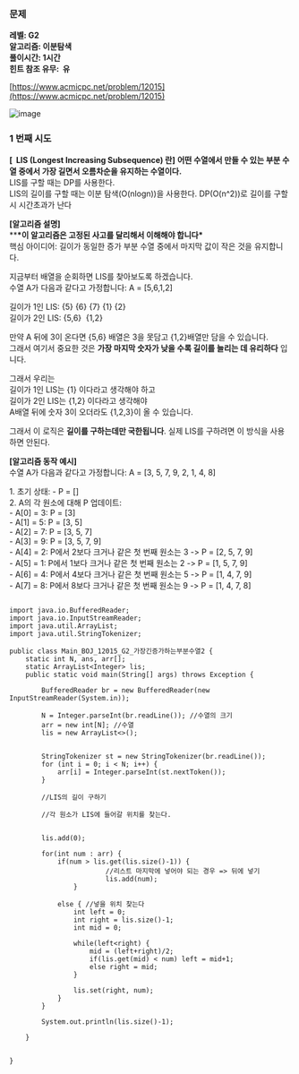 ### **문제**         

**레벨: G2  
알고리즘: 이분탐색**  
**풀이시간: 1시간  
힌트 참조 유무:  유**

[https://www.acmicpc.net/problem/12015](https://www.acmicpc.net/problem/12015)

![image](https://github.com/sunwon12/Today-I-Learn/assets/92251131/35281473-2a0f-498b-9cb4-b4bc5485ded8)

### **1 번째 시도**   


**\[  LIS (Longest Increasing Subsequence) 란\]**
**어떤 수열에서 만들 수 있는 부분 수열 중에서 가장 길면서 오름차순을 유지하는 수열이다.**  
LIS를 구할 때는 DP를 사용한다.  
LIS의 길이를 구할 때는 이분 탐색(O(nlogn))을 사용한다. DP(O(n^2))로 길이를 구할 시 시간초과가 난다

**\[알고리즘 설명\]**  
****\*이 알고리즘은 고정된 사고를 달리해서 이해해야 합니다\***  
핵심 아이디어: 길이가 동일한 증가 부분 수열 중에서 마지막 값이 작은 것을 유지합니다.  
  
지금부터 배열을 순회하면 LIS를 찾아보도록 하겠습니다.  
수열 A가 다음과 같다고 가정합니다: A = \[5,6,1,2\]

길이가 1인 LIS: {5} {6} {7} {1} {2}  
길이가 2인 LIS: {5,6}  {1,2}  
  
만약 A 뒤에 3이 온다면 {5,6} 배열은 3을 못담고 {1,2}배열만 담을 수 있습니다.  
그래서 여기서 중요한 것은 **가장 마지막 숫자가 낮을 수록 길이를 늘리는 데 유리하다** 입니다.  
  
그래서 우리는  
길이가 1인 LIS는 {1} 이다라고 생각해야 하고  
길이가 2인 LIS는 {1,2} 이다라고 생각해야   
A배열 뒤에 숫자 3이 오더라도 {1,2,3}이 올 수 있습니다. 

그래서 이 로직은 **길이를 구하는데만 국한됩니다**. 실제 LIS를 구하려면 이 방식을 사용하면 안된다.  
  
**\[알고리즘 동작 예시\]**  
수열 A가 다음과 같다고 가정합니다: A = \[3, 5, 7, 9, 2, 1, 4, 8\]

1\. 초기 상태: - P = \[\]  
2\. A의 각 원소에 대해 P 업데이트:  
\- A\[0\] = 3: P = \[3\]  
\- A\[1\] = 5: P = \[3, 5\]  
\- A\[2\] = 7: P = \[3, 5, 7\]  
\- A\[3\] = 9: P = \[3, 5, 7, 9\]  
\- A\[4\] = 2: P에서 2보다 크거나 같은 첫 번째 원소는 3 -> P = \[2, 5, 7, 9\]  
\- A\[5\] = 1: P에서 1보다 크거나 같은 첫 번째 원소는 2 -> P = \[1, 5, 7, 9\]  
\- A\[6\] = 4: P에서 4보다 크거나 같은 첫 번째 원소는 5 -> P = \[1, 4, 7, 9\]  
\- A\[7\] = 8: P에서 8보다 크거나 같은 첫 번째 원소는 9 -> P = \[1, 4, 7, 8\]  

```

import java.io.BufferedReader;
import java.io.InputStreamReader;
import java.util.ArrayList;
import java.util.StringTokenizer;

public class Main_BOJ_12015_G2_가장긴증가하는부분수열2 {
	static int N, ans, arr[];
	static ArrayList<Integer> lis;
	public static void main(String[] args) throws Exception {
		
		BufferedReader br = new BufferedReader(new InputStreamReader(System.in));
		
		N = Integer.parseInt(br.readLine()); //수열의 크기
		arr = new int[N]; //수열
		lis = new ArrayList<>();
		
		
		StringTokenizer st = new StringTokenizer(br.readLine());
		for (int i = 0; i < N; i++) {
			arr[i] = Integer.parseInt(st.nextToken());
		}
		
		//LIS의 길이 구하기

		//각 원소가 LIS에 들어갈 위치를 찾는다.

		
		lis.add(0);
		
		for(int num : arr) {
			if(num > lis.get(lis.size()-1)) {
             			//리스트 마지막에 넣어야 되는 경우 => 뒤에 넣기
            			lis.add(num);
          		}
		
			else { //넣을 위치 찾는다
				int left = 0;
				int right = lis.size()-1;
				int mid = 0;
				
				while(left<right) {
					mid = (left+right)/2;
					if(lis.get(mid) < num) left = mid+1;
					else right = mid; 
				}
				
				lis.set(right, num);
			}
		}
		
		System.out.println(lis.size()-1);

	}
	
	
}
```
